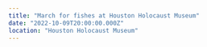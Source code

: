```yaml
---
title: "March for fishes at Houston Holocaust Museum"
date: "2022-10-09T20:00:00.000Z"
location: "Houston Holocaust Museum"
---
```

